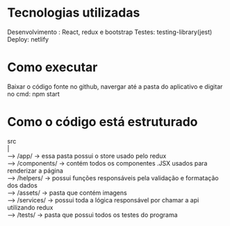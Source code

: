 # Tecnologias utilizadas
Desenvolvimento : React, redux e bootstrap
Testes: testing-library(jest)
Deploy: netlify
# Como executar
Baixar o código fonte no github, navergar até a pasta do aplicativo e digitar no cmd: npm start

# Como o código está estruturado
src<br />
 |<br />
  --> /app/ -> essa pasta possui o store usado pelo redux<br />
  --> /components/ -> contém todos os componentes .JSX usados para renderizar a página<br />
  --> /helpers/ -> possui funções responsáveis pela validação e formatação dos dados<br />
  --> /assets/ -> pasta que contém imagens<br />
  --> /services/ -> possui toda a lógica responsável por chamar a api utilizando redux<br />
  --> /tests/ -> pasta que possui todos os testes do programa<br />
